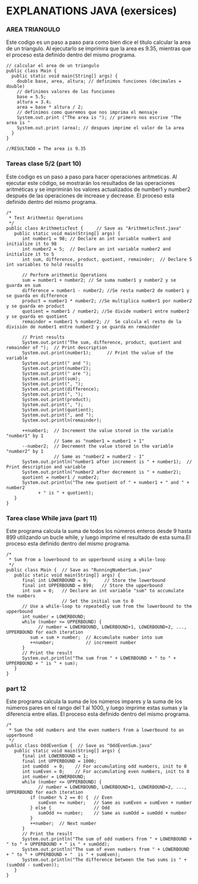 # EXPLANATIONS JAVA (exersices)

### AREA TRIANGULO

Este codigo es un paso a paso para como bien dice el titulo calcular la area de un triangulo. Al ejecutarlo se imprimira que la area es 9.35, mientras que el proceso esta definido dentro del mismo programa.
```javascript=
// calcular el area de un triangulo
public class Main {
  public static void main(String[] args) {
	double base, area, altura; // definimos funciones (decimales = double)
    // definimos valores de las funciones
	base = 5.5; 
    altura = 3.4;
    area = base * altura / 2;
    // definimos como queremos que nos imprima el mensaje
    System.out.print ("The area is "); // primero nos escrive "The area is "
    System.out.print (area); // despues imprime el valor de la area
  }
}

//RESULTADO = The area is 9.35
```

### Tareas clase 5/2 (part 10)
Este codigo es un paso a paso para hacer operaciones aritmeticas. Al ejecutar este código, se mostrarán los resultados de las operaciones aritméticas y se imprimirán los valores actualizados de number1 y number2 después de las operaciones de increase y decrease. El proceso esta definido dentro del mismo programa.

```javascript=
/*
 * Test Arithmetic Operations
 */
public class ArithmeticTest {     // Save as "ArithmeticTest.java"
   public static void main(String[] args) {
      int number1 = 98; // Declare an int variable number1 and initialize it to 98
      int number2 = 5;  // Declare an int variable number2 and initialize it to 5
      int sum, difference, product, quotient, remainder;  // Declare 5 int variables to hold results
   
      // Perform arithmetic Operations
      sum = number1 + number2; // Se suma number1 y number2 y se guarda en sum
      difference = number1 - number2; //Se resta number2 de number1 y se guarda en difference
      product = number1 * number2; //Se multiplica number1 por number2 y se guarda en product
      quotient = number1 / number2; //Se divide number1 entre number2 y se guarda en quotient
      remainder = number1 % number2; //  Se calcula el resto de la división de number1 entre number2 y se guarda en remainder
  
      // Print results
      System.out.print("The sum, difference, product, quotient and remainder of ");  // Print description
      System.out.print(number1);      // Print the value of the variable
      System.out.print(" and ");
      System.out.print(number2);
      System.out.print(" are ");
      System.out.print(sum);
      System.out.print(", ");
      System.out.print(difference);
      System.out.print(", ");
      System.out.print(product);
      System.out.print(", ");
      System.out.print(quotient);
      System.out.print(", and ");
      System.out.println(remainder);
   
      ++number1;  // Increment the value stored in the variable "number1" by 1
                  // Same as "number1 = number1 + 1"
      --number2;  // Decrement the value stored in the variable "number2" by 1
                  // Same as "number2 = number2 - 1"
      System.out.println("number1 after increment is " + number1);  // Print description and variable
      System.out.println("number2 after decrement is " + number2);
      quotient = number1 / number2; 
      System.out.println("The new quotient of " + number1 + " and " + number2 
            + " is " + quotient);
   }
}
```
### Tarea clase While java (part 11)

Este programa calcula la suma de todos los números enteros desde 9 hasta 899 utilizando un bucle while, y luego imprime el resultado de esta suma.El proceso esta definido dentro del mismo programa.

```javascript=
/*
 * Sum from a lowerbound to an upperbound using a while-loop
 */
public class Main {  // Save as "RunningNumberSum.java"
   public static void main(String[] args) {
      final int LOWERBOUND = 9;      // Store the lowerbound
      final int UPPERBOUND = 899;   // Store the upperbound
      int sum = 0;   // Declare an int variable "sum" to accumulate the numbers
                     // Set the initial sum to 0
      // Use a while-loop to repeatedly sum from the lowerbound to the upperbound
      int number = LOWERBOUND;
      while (number <= UPPERBOUND) {
            // number = LOWERBOUND, LOWERBOUND+1, LOWERBOUND+2, ..., UPPERBOUND for each iteration
         sum = sum + number;  // Accumulate number into sum
         ++number;            // increment number
      }
      // Print the result
      System.out.println("The sum from " + LOWERBOUND + " to " + UPPERBOUND + " is " + sum);
   }
}
```

### part 12

Este programa calcula la suma de los números impares y la suma de los números pares en el rango del 1 al 1000, y luego imprime estas sumas y la diferencia entre ellas. El proceso esta definido dentro del mismo programa.
```javascript=
/*
 * Sum the odd numbers and the even numbers from a lowerbound to an upperbound
 */
public class OddEvenSum {  // Save as "OddEvenSum.java"
   public static void main(String[] args) {
      final int LOWERBOUND = 1;
      final int UPPERBOUND = 1000;
      int sumOdd  = 0;    // For accumulating odd numbers, init to 0
      int sumEven = 0;    // For accumulating even numbers, init to 0
      int number = LOWERBOUND;
      while (number <= UPPERBOUND) {
            // number = LOWERBOUND, LOWERBOUND+1, LOWERBOUND+2, ..., UPPERBOUND for each iteration
         if (number % 2 == 0) {  // Even
            sumEven += number;   // Same as sumEven = sumEven + number
         } else {                // Odd
            sumOdd += number;    // Same as sumOdd = sumOdd + number
         }
         ++number;  // Next number
      } 
      // Print the result
      System.out.println("The sum of odd numbers from " + LOWERBOUND + " to " + UPPERBOUND + " is " + sumOdd);
      System.out.println("The sum of even numbers from " + LOWERBOUND + " to " + UPPERBOUND + "  is " + sumEven);
      System.out.println("The difference between the two sums is " + (sumOdd - sumEven));
   }
}
```
